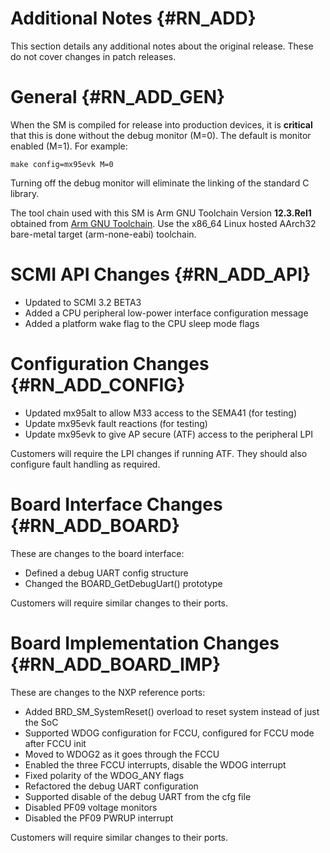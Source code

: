 Additional Notes {#RN_ADD}
================

This section details any additional notes about the original release. These do not cover
changes in patch releases.

General {#RN_ADD_GEN}
=======

When the SM is compiled for release into production devices, it is **critical** that this
is done without the debug monitor (M=0). The default is monitor enabled (M=1). For example:

	make config=mx95evk M=0

Turning off the debug monitor will eliminate the linking of the standard C library.

The tool chain used with this SM is Arm GNU Toolchain Version **12.3.Rel1** obtained from 
[Arm GNU Toolchain](https://developer.arm.com/Tools%20and%20Software/GNU%20Toolchain).
Use the x86_64 Linux hosted AArch32 bare-metal target (arm-none-eabi) toolchain.

SCMI API Changes {#RN_ADD_API}
================

- Updated to SCMI 3.2 BETA3
- Added a CPU peripheral low-power interface configuration message
- Added a platform wake flag to the CPU sleep mode flags

Configuration Changes {#RN_ADD_CONFIG}
=====================

- Updated mx95alt to allow M33 access to the SEMA41 (for testing)
- Update mx95evk fault reactions (for testing)
- Update mx95evk to give AP secure (ATF) access to the peripheral LPI

Customers will require the LPI changes if running ATF. They should also configure fault
handling as required.

Board Interface Changes {#RN_ADD_BOARD}
=======================

These are changes to the board interface:

- Defined a debug UART config structure
- Changed the BOARD_GetDebugUart() prototype

Customers will require similar changes to their ports.

Board Implementation Changes {#RN_ADD_BOARD_IMP}
============================

These are changes to the NXP reference ports:

- Added BRD_SM_SystemReset() overload to reset system instead of just the SoC
- Supported WDOG configuration for FCCU, configured for FCCU mode after FCCU init
- Moved to WDOG2 as it goes through the FCCU
- Enabled the three FCCU interrupts, disable the WDOG interrupt
- Fixed polarity of the WDOG_ANY flags
- Refactored the debug UART configuration
- Supported disable of the debug UART from the cfg file
- Disabled PF09 voltage monitors
- Disabled the PF09 PWRUP interrupt

Customers will require similar changes to their ports.

